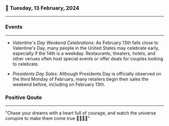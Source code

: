 ### 📅 Tuesday, 13 February, 2024
------
### Events
------
- *Valentine's Day Weekend Celebrations*: As February 13th falls close to Valentine's Day, many people in the United States may celebrate early, especially if the 14th is a weekday. Restaurants, theaters, hotels, and other venues often host special events or offer deals for couples looking to celebrate.

- *Presidents Day Sales*: Although Presidents Day is officially observed on the third Monday of February, many retailers begin their sales the weekend before, including on February 13th.
### Positive Qoute
------
"Chase your dreams with a heart full of courage, and watch the universe conspire to make them come true 🌟✨🚀💫"

